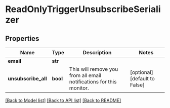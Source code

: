 # ReadOnlyTriggerUnsubscribeSerializer

## Properties
Name | Type | Description | Notes
------------ | ------------- | ------------- | -------------
**email** | **str** |  | 
**unsubscribe_all** | **bool** | This will remove you from all email             notifications for this monitor. | [optional] [default to False]

[[Back to Model list]](../README.md#documentation-for-models) [[Back to API list]](../README.md#documentation-for-api-endpoints) [[Back to README]](../README.md)

